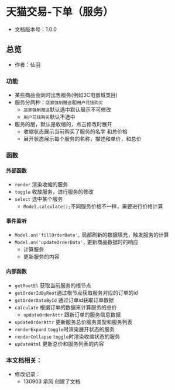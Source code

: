 # 天猫交易-下单（服务）
* 文档版本号：1.0.0

## 总览
* 作者：仙羽

### 功能
* 某些商品会同时出售服务(例如3C电器城类目)
* 服务分两种：`店家强制赠送`和`用户花钱购买`
  * `店家强制赠送`默认选中默认展示不可修改
  * `用户花钱购买`默认不选中
* 服务的层，默认是收缩的，点击修改时展开
  * 收缩状态展示当前购买了服务的名字 和总价格
  * 展开状态展示每个服务的名称，描述和单价，和总价

### 函数
#### 外部函数
* `render` 渲染收缩的服务
* `toggle` 收放服务，进行服务的修改
* `select` 选中某个服务
  * `Model.calculate();`不同服务价格不一样，需要进行价格计算

#### 事件监听
* `Model.on('fillOrderData',` 局部刷新的数据填充，触发服务的计算
* `Model.on('updateOrderData',` 更新商品数据时的响应
  * 计算服务
  * 更新服务的内容

#### 内部函数
* `getRootEl` 获取当前服务的根节点
* `getOrderIdByRoot`通过根节点获取服务对应的订单的id
* `getOrderDataById` 通过订单id获取订单数据
* `calculate` 根据订单的数据来计算服务的总价
  * `updateOrderAttr` 跟新订单的服务信息数据
* `updateOrderAttr` 更新服务总价服务类型和服务列表
* `renderExpand` `toggle`时渲染展开状态的服务
* `renderCollapse` `toggle`时渲染收缩状态的服务
* `updateHtml` 更新总价和服务列表的内容

### 本文档相关：
* 修改记录：
  * 130903 承风 创建了文档






